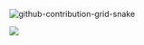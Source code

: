 ![github-contribution-grid-snake](https://user-images.githubusercontent.com/54209182/223891939-3975ff31-1ed2-4f5e-9620-7cd00dd7b370.svg)

![](https://komarev.com/ghpvc/?username=Ietu)
<!--
**Ietu/Ietu** is a ✨ _special_ ✨ repository because its `README.md` (this file) appears on your GitHub profile.

Here are some ideas to get you started:

- 🔭 I’m currently working on ...
- 🌱 I’m currently learning ...
- 👯 I’m looking to collaborate on ...
- 🤔 I’m looking for help with ...
- 💬 Ask me about ...
- 📫 How to reach me: ...
- 😄 Pronouns: ...
- ⚡ Fun fact: ...
-->
